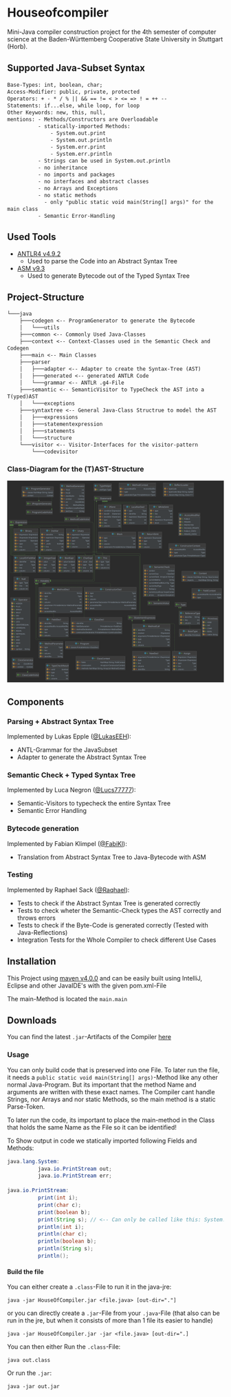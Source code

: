 # Houseofcompiler

Mini-Java compiler construction project for the 4th semester of computer science at the Baden-Württemberg Cooperative State University in Stuttgart (Horb).

## Supported Java-Subset Syntax

```
Base-Types: int, boolean, char;
Access-Modifier: public, private, protected
Operators: + - * / % || && == != < > <= => ! = ++ --
Statements: if...else, while loop, for loop 
Other Keywords: new, this, null, 
mentions: - Methods/Constructors are Overloadable
          - statically-imported Methods: 
              - System.out.print 
              - System.out.println 
              - System.err.print 
              - System.err.println
          - Strings can be used in System.out.println
          - no inheritance 
          - no imports and packages
          - no interfaces and abstract classes
          - no Arrays and Exceptions
          - no static methods
            - only "public static void main(String[] args)" for the main class
          - Semantic Error-Handling
```

## Used Tools

* [ANTLR4 v4.9.2](https://www.antlr.org/)
  * Used to parse the Code into an Abstract Syntax Tree
* [ASM v9.3](https://asm.ow2.io/) 
  * Used to generate Bytecode out of the Typed Syntax Tree 

## Project-Structure

```plain
└───java
    ├───codegen <-- ProgramGenerator to generate the Bytecode
    │   └───utils
    ├───common <-- Commonly Used Java-Classes 
    ├───context <-- Context-Classes used in the Semantic Check and Codegen
    ├───main <-- Main Classes
    ├───parser 
    │   ├───adapter <-- Adapter to create the Syntax-Tree (AST)
    │   ├───generated <-- generated ANTLR Code
    │   └───grammar <-- ANTLR .g4-File
    ├───semantic <-- SemanticVisitor to TypeCheck the AST into a T(yped)AST
    │   └───exceptions
    ├───syntaxtree <-- General Java-Class Structrue to model the AST
    │   ├───expressions
    │   ├───statementexpression
    │   ├───statements
    │   └───structure
    └───visitor <-- Visitor-Interfaces for the visitor-pattern
        └───codevisitor 
```
### Class-Diagram for the (T)AST-Structure
![UML-Diagram](https://github.com/DHBW-Inf20/houseofcompiler/blob/main/class_diagram.svg)

## Components

### Parsing + Abstract Syntax Tree

Implemented by Lukas Epple ([@LukasEEH](https://github.com/LukasEEH)):
* ANTL-Grammar for the JavaSubset
* Adapter to generate the Abstract Syntax Tree


### Semantic Check + Typed Syntax Tree

Implemented by Luca Negron ([@Lucs77777](https://github.com/Lucs77777)):
* Semantic-Visitors to typecheck the entire Syntax Tree
* Semantic Error Handling

### Bytecode generation

Implemented by Fabian Klimpel ([@FabiKl](https://github.com/FabiKl)):
* Translation from Abstract Syntax Tree to Java-Bytecode with ASM

### Testing 

Implemented by Raphael Sack ([@Raqhael](https://github.com/Raqhael)):
* Tests to check if the Abstract Syntax Tree is generated correctly
* Tests to check wheter the Semantic-Check types the AST correctly and throws errors
* Tests to check if the Byte-Code is generated correctly (Tested with Java-Reflections)
* Integration Tests for the Whole Compiler to check different Use Cases

## Installation

This Project using [maven v4.0.0](https://maven.apache.org/) and can be easily built using IntelliJ, Eclipse and other JavaIDE's with the given pom.xml-File

The main-Method is located the `main.main`

## Downloads

You can find the latest `.jar`-Artifacts of the Compiler [here](https://github.com/DHBW-Inf20/houseofcompiler/releases)

### Usage

You can only build code that is preserved into one File.
To later run the file, it needs a `public static void main(String[] args)`-Method like any other normal Java-Program. But its important that the method Name and arguments are written with these exact names. The Compiler cant handle Strings, nor Arrays and nor static Methods, so the main method is a static Parse-Token.

To later run the code, its important to place the main-method in the Class that holds the same Name as the File so it can be identified!

To Show output in code we statically imported following Fields and Methods:
```java
java.lang.System:
          java.io.PrintStream out;
          java.io.PrintStream err;

java.io.PrintStream:
          print(int i);
          print(char c);
          print(boolean b);
          print(String s); // <-- Can only be called like this: System.out.print("Hello"); No Strings itself are implemented
          println(int i);
          println(char c);
          println(boolean b);
          println(String s);
          println();
```

#### Build the file

You can either create a `.class`-File to run it in the java-jre:
```
java -jar HouseOfCompiler.jar <file.java> [out-dir="."]
````
or you can directly create a `.jar`-File from your `.java`-File (that also can be run in the jre, but when it consists of more than 1 file its easier to handle)
```
java -jar HouseOfCompiler.jar -jar <file.java> [out-dir=".]
```

You can then either Run the `.class`-File:
```
java out.class
```

Or run the `.jar`:
```
java -jar out.jar
```
